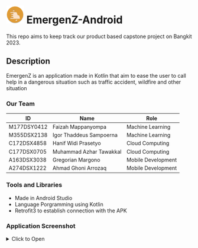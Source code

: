 # ![app icon](./app/src/main/res/mipmap-mdpi/ic_launcher_round.webp) EmergenZ-Android
This repo aims to keep track our product based capstone project on Bangkit 2023.
## Description
EmergenZ is an application made in Kotlin that aim to ease the user to call help in a dangerous situation such as traffic accident, wildfire and other situation
### Our Team
| ID          | Name                    | Role               |
|-------------|-------------------------|--------------------|
| M177DSY0412 | Faizah Mappanyompa      | Machine Learning   |
| M355DSX2138 | Igor Thaddeus Sampoerna | Machine Learning   |
| C172DSX4858 | Hanif Widi Prasetyo     | Cloud Computing    |
| C177DSX0705 | Muhammad Azhar Tawakkal | Cloud Computing    |
| A163DSX3038 | Gregorian Margono       | Mobile Development |
| A274DSX1222 | Ahmad Ghoni Arrozaq     | Mobile Development |

### Tools and Libraries
- Made in Android Studio
- Language Porgramming using Kotlin
- Retrofit3 to establish connection with the APK

### Application Screenshot
<details>
<summary>Click to Open</summary>
  
![Screenshot of the App](https://github.com/EmergenZ-Team/EmergenZ-Android/assets/24861208/fbcddce2-8622-4be9-b16d-d216cb43b98f)  
  
![Inital UX Design](https://github.com/EmergenZ-Team/EmergenZ-Android/assets/24861208/be96c8a2-088f-46b8-8d26-bb4d01105675)

 
</details>
